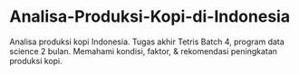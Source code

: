 # Analisa-Produksi-Kopi-di-Indonesia
Analisa produksi kopi Indonesia. Tugas akhir Tetris Batch 4, program data science 2 bulan. Memahami kondisi, faktor, &amp; rekomendasi peningkatan produksi kopi.  

